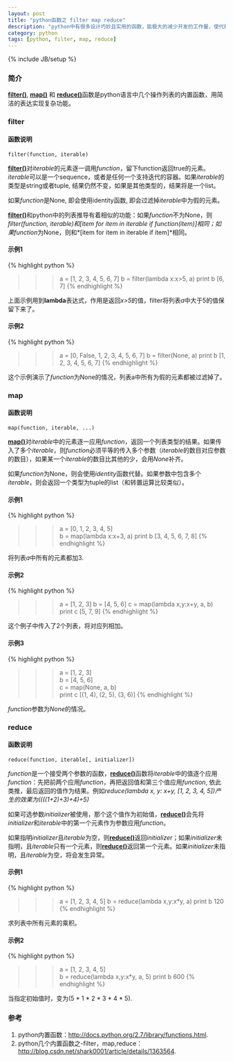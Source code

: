 ```yaml
---
layout: post
title: "python函数之 filter map reduce"
description: "python中有很多设计巧妙且实用的函数，能极大的减少开发的工作量，使代码看起来相当的简洁。本文介绍其中的几个：filter, map 和 reduce"
category: python
tags: [python, filter, map, reduce]
---
```

{% include JB/setup %}

### 简介

[**filter()**](http://docs.python.org/2/library/functions.html#filter), [**map()**](http://docs.python.org/2/library/functions.html#map) 和 [**reduce()**](http://docs.python.org/2/library/functions.html#reduce)函数是python语言中几个操作列表的内置函数，用简洁的表达实现复杂功能。

<!-- more -->

### filter

#### 函数说明

	filter(function, iterable)

[**filter()**](http://docs.python.org/2/library/functions.html#filter)对*iterable*的元素逐一调用*function*，留下function返回true的元素。*iterable*可以是一个sequence，或者是任何一个支持迭代的容器。如果*iterable*的类型是string或者tuple, 结果仍然不变，如果是其他类型的，结果将是一个list。

如果*function*是None, 即会使用identity函数, 即会过滤掉*iterable*中为假的元素。

[**filter()**](http://docs.python.org/2/library/functions.html#filter)和python中的列表推导有着相似的功能：如果*function*不为None，则*filter(function, iterable)*和*[item for item in iterable if function(item)]*相同；如果*function*为None，则和*[item for item in iterable if item]*相同。

#### 示例1

{% highlight python %}
>>> a = [1, 2, 3, 4, 5, 6, 7]
>>> b = filter(lambda x:x>5, a)
>>> print b
[6, 7]
{% endhighlight %}

上面示例用到**lambda**表达式，作用是返回*x>5*的值，filter将列表*a*中大于5的值保留下来了。

#### 示例2

{% highlight python %}
>>> a = [0, False, 1, 2, 3, 4, 5, 6, 7] 
>>> b = filter(None, a)
>>> print b
[1, 2, 3, 4, 5, 6, 7]
{% endhighlight %}

这个示例演示了*function*为None的情况，列表a中所有为假的元素都被过滤掉了。

### map

#### 函数说明

	map(function, iterable, ...)

[**map()**](http://docs.python.org/2/library/functions.html#map)对*iterable*中的元素逐一应用*function*，返回一个列表类型的结果。如果传入了多个*iterable*，则*function*必须平等的传入多个参数（*iterable*的数目对应参数的数目），如果某一个*iterable*的数目比其他的少，会用*None*补齐。

如果*function*为None，则会使用*identity*函数代替。如果参数中包含多个*iterable*，则会返回一个类型为tuple的list（和转置运算比较类似）。

#### 示例1

{% highlight python %}
>>> a = [0, 1, 2, 3, 4, 5]    
>>> b = map(lambda x:x+3, a) 
>>> print b
[3, 4, 5, 6, 7, 8]
{% endhighlight %}

将列表*a*中所有的元素都加3.

#### 示例2

{% highlight python %}
>>> a = [1, 2, 3]
>>> b = [4, 5, 6] 
>>> c = map(lambda x,y:x+y, a, b)
>>> print c
[5, 7, 9]
{% endhighlight %}

这个例子中传入了2个列表，将对应列相加。

#### 示例3

{% highlight python %}
>>> a = [1, 2, 3]                
>>> b = [4, 5, 6]                
>>> c = map(None, a, b)                
>>> print c
[(1, 4), (2, 5), (3, 6)]
{% endhighlight %}

*function*参数为*None*的情况。

### reduce

#### 函数说明

	reduce(function, iterable[, initializer])

*function*是一个接受两个参数的函数，[**reduce()**](http://docs.python.org/2/library/functions.html#reduce)函数将*iterable*中的值逐个应用*function*：先把前两个应用*function*，再把返回值和第三个值应用*function*, 依此类推，最后返回的值作为结果。例如*reduce(lambda x, y: x+y, [1, 2, 3, 4, 5])*产生的效果为*((((1+2)+3)+4)+5)*

如果可选参数*initializer*被使用，那个这个值作为初始值，[**reduce()**](http://docs.python.org/2/library/functions.html#reduce)会先将*initializer*和*iterable*中的第一个元素作为参数应用*function*。

如果指明*initializer*且*iterable*为空，则[**reduce()**](http://docs.python.org/2/library/functions.html#reduce)返回*initializer*；如果*initializer*未指明，且*iterable*只有一个元素，则[**reduce()**](http://docs.python.org/2/library/functions.html#reduce)返回第一个元素。如果*initializer*未指明，且*iterable*为空，将会发生异常。

#### 示例1

{% highlight python %}
>>> a = [1, 2, 3, 4, 5]
>>> b = reduce(lambda x,y:x*y, a) 
>>> print b
120
{% endhighlight %}

求列表中所有元素的乘积。

#### 示例2

{% highlight python %}
>>> a = [1, 2, 3, 4, 5]          
>>> b = reduce(lambda x,y:x*y, a, 5)
>>> print b
600
{% endhighlight %}

当指定初始值时，变为(5 * 1 * 2 * 3 * 4 * 5).

### 参考

1. python内置函数：<http://docs.python.org/2.7/library/functions.html>.
2. python几个内置函数之-filter，map,reduce：<http://blog.csdn.net/shark0001/article/details/1363564>.
